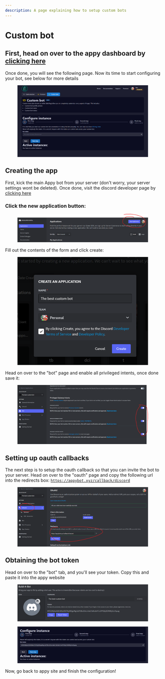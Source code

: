 ```yaml
---
description: A page explaining how to setup custom bots
---
```


# Custom bot

## First, head on over to the appy dashboard by [clicking here](https://appybot.xyz/dashboard?selected=customInstance)

Once done, you will see the following page. Now its time to start configuring your bot, see below for more details

<figure><img src="../../.gitbook/assets/image (11).png" alt=""><figcaption></figcaption></figure>

## Creating the app

First, kick the main Appy bot from your server (don't worry, your server settings wont be deleted). Once done, visit the discord developer page by [clicking here](https://discord.com/developers/applications)

### Click the new application button:

<figure><img src="../../.gitbook/assets/image (5) (1).png" alt=""><figcaption></figcaption></figure>

Fill out the contents of the form and click create:

<figure><img src="../../.gitbook/assets/image (9).png" alt=""><figcaption></figcaption></figure>

Head on over to the "bot" page and enable all privileged intents, once done save it:

<figure><img src="../../.gitbook/assets/image (10).png" alt=""><figcaption></figcaption></figure>

## Setting up oauth callbacks

The next step is to setup the oauth callback so that you can invite the bot to your server. Head on over to the "oauth" page and copy the following url into the redirects box: [`https://appybot.xyz/callback/discord`](https://appybot.xyz/callback/discord)

<figure><img src="../../.gitbook/assets/image (1) (1).png" alt=""><figcaption></figcaption></figure>

## Obtaining the bot token

Head on over to the "bot" tab, and you'll see your token. Copy this and paste it into the appy website

<figure><img src="../../.gitbook/assets/image (13).png" alt=""><figcaption></figcaption></figure>

<figure><img src="../../.gitbook/assets/image (14).png" alt=""><figcaption></figcaption></figure>

Now, go back to appy site and finish the configuration!
